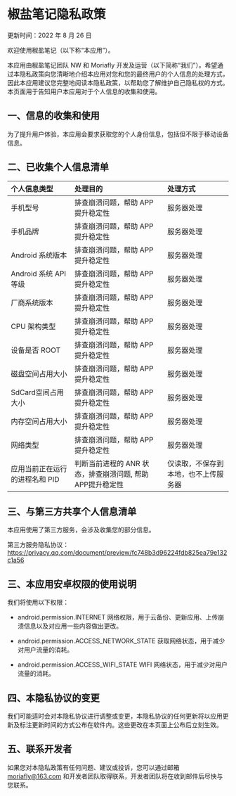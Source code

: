 # 椒盐笔记隐私政策

更新时间：2022 年 8 月 26 日
            
欢迎使用椒盐笔记（以下称“本应用”）。
            
本应用由椒盐笔记团队 NW 和 Moriafly 开发及运营（以下简称“我们”）。希望通过本隐私政策向您清晰地介绍本应用对您和您的最终用户的个人信息的处理方式，因此本应用建议您完整地阅读本隐私政策，以帮助您了解维护自己隐私权的方式。本页面用于告知用户本应用对于个人信息的收集和使用。
            
## 一、信息的收集和使用
            
为了提升用户体验，本应用会要求获取您的个人身份信息，包括但不限于移动设备信息。

## 二、已收集个人信息清单

| 个人信息类型 | 处理目的 | 处理方式 |
| :- | :- | :- |
| 手机型号 | 排查崩溃问题，帮助 APP 提升稳定性 | 服务器处理 |
| 手机品牌 | 排查崩溃问题，帮助 APP 提升稳定性 | 服务器处理 |
| Android 系统版本 | 排查崩溃问题，帮助 APP 提升稳定性 | 服务器处理 |
| Android 系统 API 等级 | 排查崩溃问题，帮助 APP 提升稳定性 | 服务器处理 |
| 厂商系统版本 | 排查崩溃问题，帮助 APP 提升稳定性 | 服务器处理 |
| CPU 架构类型 | 排查崩溃问题，帮助 APP 提升稳定性 | 服务器处理 |
| 设备是否 ROOT | 排查崩溃问题，帮助 APP 提升稳定性 | 服务器处理 |
| 磁盘空间占用大小 | 排查崩溃问题，帮助 APP 提升稳定性 | 服务器处理 |
| SdCard空间占用大小 | 排查崩溃问题，帮助 APP 提升稳定性 | 服务器处理 |
| 内存空间占用大小 | 排查崩溃问题，帮助 APP 提升稳定性 | 服务器处理 |
| 网络类型 | 排查崩溃问题，帮助 APP 提升稳定性 | 服务器处理 |
| 应用当前正在运行的进程名和 PID | 判断当前进程的 ANR 状态，排查崩溃问题, 帮助APP提升稳定性 | 仅读取，不保存到本地，也不上传服务器 |

## 三、与第三方共享个人信息清单
            
本应用使用了第三方服务，会涉及收集您的部分信息。
            
第三方服务隐私协议：https://privacy.qq.com/document/preview/fc748b3d96224fdb825ea79e132c1a56
            
## 三、本应用安卓权限的使用说明
            
我们将使用以下权限：
            
- android.permission.INTERNET 网络权限，用于云备份、更新应用、上传崩溃信息以及对应用一些内容做出更改。

- android.permission.ACCESS_NETWORK_STATE 获取网络状态，用于减少对用户流量的消耗。
            
- android.permission.ACCESS_WIFI_STATE WIFI 网络状态，用于减少对用户流量的消耗。

## 四、本隐私协议的变更
            
我们可能适时会对本隐私协议进行调整或变更，本隐私协议的任何更新将以应用更新及标注更新时间的方式公布在软件内。这些更改在本页面上公布后立刻生效。
            
## 五、联系开发者
            
如果您对本隐私政策有任何问题、建议或投诉，您可以通过邮箱 moriafly@163.com 和开发者团队取得联系，开发者团队将在收到邮件后尽快与您联系。